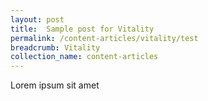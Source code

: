 ```yaml
---
layout: post
title:  Sample post for Vitality
permalink: /content-articles/vitality/test
breadcrumb: Vitality
collection_name: content-articles
---
```

Lorem ipsum sit amet
